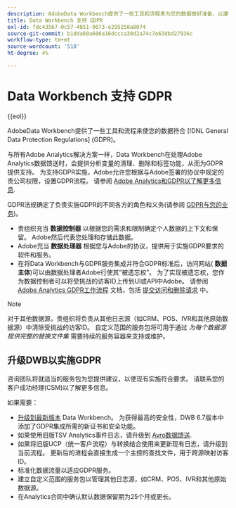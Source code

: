 ```yaml
---
description: AdobeData Workbench提供了一些工具和流程来为您的数据做好准备，以遵守《通用数据保护条例》(GDPR)。
title: Data Workbench 支持 GDPR
exl-id: fdc43567-0c57-4851-9073-e295258a8074
source-git-commit: b1dda69a606a16dccca30d2a74c7e63dbd27936c
workflow-type: tm+mt
source-wordcount: '518'
ht-degree: 4%

---
```


# Data Workbench 支持 GDPR

{{eol}}

AdobeData Workbench提供了一些工具和流程来使您的数据符合 [!DNL General Data Protection Regulations] (GDPR)。

与所有Adobe Analytics解决方案一样，Data Workbench在处理Adobe Analytics数据馈送时，会提供分析变量的清理、删除和标签功能，从而为GDPR提供支持。 为支持GDPR实施，Adobe允许您根据与Adobe签署的协议中规定的贵公司权限，设置GDPR流程。 请参阅 [Adobe Analytics和GDPR以了解更多信息](https://experienceleague.adobe.com/docs/analytics/admin/data-governance/an-gdpr-overview.html?lang=zh-Hans).

GDPR法规确定了负责实施GDPR的不同各方的角色和义务(请参阅 [GDPR与您的业务](https://www.adobe.com/cn/privacy/general-data-protection-regulation.html))。

* 贵组织充当 **数据控制器** 以根据您的需求和限制确定个人数据的上下文和保留。 Adobe然后代表您处理和存储此数据。
* Adobe充当 **数据处理器** 根据您与Adobe的协议，提供用于实施GDPR要求的软件和服务。
* 在将Data Workbench与GDPR服务集成并符合GDPR标准后，访问网站( **数据主体**)可以由数据处理者Adobe行使其“被遗忘权”。 为了实现被遗忘权，您作为数据控制者可以将受挑战的访客ID上传到UI或API中Adobe。 请参阅 [Adobe Analytics GDPR工作流程](https://experienceleague.adobe.com/docs/analytics/admin/data-governance/an-gdpr-workflow.html?lang=en) 文档，包括 [提交访问和删除请求](https://experienceleague.adobe.com/docs/analytics/admin/data-governance/gdpr-submit-access-delete.html) 中。

>[!NOTE]
>
>对于其他数据源，贵组织将负责从其他日志源（如CRM、POS、IVR和其他原始数据源）中清除受挑战的访客ID。 自定义范围的服务包将可用于通过 _为每个数据源提供完整的替换文件集_ 需要持续的服务容器来支持或维护。

## 升级DWB以实施GDPR

咨询团队将就适当的服务包为您提供建议，以使现有实施符合要求。 请联系您的客户成功经理(CSM)以了解更多信息。

如果需要：

* [升级到最新版本](https://experienceleague.adobe.com/docs/data-workbench/using/release-notes/release-notes.html) Data Workbench。 为获得最高的安全性，DWB 6.7版本中添加了GDPR集成所需的新证书和安全功能。
* 如果使用旧版TSV Analytics事件日志，请升级到 [Avro数据馈送](https://experienceleague.adobe.com/docs/data-workbench/using/dataset/log-proc-config-file/c-log-sources.html#section-9a824b4c3d5549e7952a7111232035b2).
* 如果将旧版UCP（统一客户流程）与转换结合使用来更新现有日志，请升级到当前流程。 更新后的进程会直接生成一个主控的查找文件，用于跨源映射访客ID。
* 标准化数据流量以适应GDPR服务。
* 建立自定义范围的服务包以管理其他日志源，如CRM、POS、IVR和其他原始数据源。
* 在Analytics合同中确认默认数据保留期为25个月或更长。
